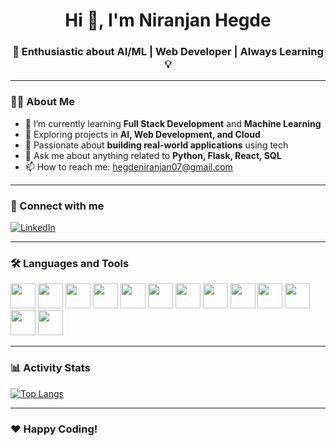 <!-- Niranjan Hegde GitHub Profile README -->

<h1 align="center">Hi 👋, I'm Niranjan Hegde</h1>
<h3 align="center">🚀 Enthusiastic about AI/ML | Web Developer | Always Learning 💡</h3>

---

### 🙋‍♂️ About Me

- 🔭 I’m currently learning **Full Stack Development** and **Machine Learning**
- 🧠 Exploring projects in **AI, Web Development, and Cloud**
- 🌱 Passionate about **building real-world applications** using tech
- 💬 Ask me about anything related to **Python, Flask, React, SQL**
- 📫 How to reach me: [hegdeniranjan07@gmail.com](mailto:hegdeniranjan07@gmail.com)

---

### 🤝 Connect with me
[![LinkedIn](https://img.shields.io/badge/LinkedIn-blue?style=flat-square&logo=linkedin)](https://www.linkedin.com/in/niranjanhegde04/)

---

### 🛠️ Languages and Tools

<img src="https://cdn.jsdelivr.net/gh/devicons/devicon/icons/git/git-original.svg" width="40" />
<img src="https://cdn.jsdelivr.net/gh/devicons/devicon/icons/java/java-original.svg" width="40"/>
<img src="https://cdn.jsdelivr.net/gh/devicons/devicon/icons/html5/html5-original.svg" width="40"/>
<img src="https://cdn.jsdelivr.net/gh/devicons/devicon/icons/css3/css3-original.svg" width="40"/>
<img src="https://cdn.jsdelivr.net/gh/devicons/devicon/icons/javascript/javascript-original.svg" width="40"/>
<img src="https://cdn.jsdelivr.net/gh/devicons/devicon/icons/react/react-original.svg" width="40"/>
<img src="https://cdn.jsdelivr.net/gh/devicons/devicon/icons/nodejs/nodejs-original.svg" width="40"/>
<img src="https://cdn.jsdelivr.net/gh/devicons/devicon/icons/mysql/mysql-original.svg" width="40"/>
<img src="https://cdn.jsdelivr.net/gh/devicons/devicon/icons/firebase/firebase-plain.svg" width="40"/>
<img src="https://cdn.jsdelivr.net/gh/devicons/devicon/icons/bootstrap/bootstrap-original.svg" width="40"/>
<img src="https://cdn.jsdelivr.net/gh/devicons/devicon/icons/c/c-original.svg" width="40"/>
<img src="https://cdn.jsdelivr.net/gh/devicons/devicon/icons/cplusplus/cplusplus-original.svg" width="40"/>
<img src="https://cdn.jsdelivr.net/gh/devicons/devicon/icons/vscode/vscode-original.svg" width="40"/>

---

### 📊 Activity Stats

[![Top Langs](https://github-readme-stats.vercel.app/api/top-langs/?username=niranjanhegde-droid&layout=compact&theme=tokyonight)](https://github.com/niranjanhegde-droid/github-readme-stats)

---

### ❤️ Happy Coding!

